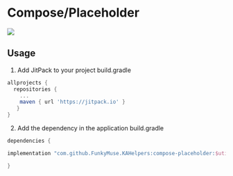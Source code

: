 # Compose/Placeholder

[![](https://jitpack.io/v/FunkyMuse/KAHelpers.svg)](https://jitpack.io/#FunkyMuse/KAHelpers)


## Usage
1. Add JitPack to your project build.gradle

```gradle
allprojects {
  repositories {
    ...
    maven { url 'https://jitpack.io' }
   }
}
```

2. Add the dependency in the application build.gradle

```gradle
dependencies {

implementation "com.github.FunkyMuse.KAHelpers:compose-placeholder:$utilsVersion"

}
```
    
